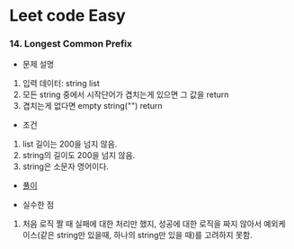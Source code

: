 # Leet code Easy

### 14. Longest Common Prefix

* 문제 설명

1. 입력 데이터: string list
2. 모든 string 중에서 시작단어가 겹치는게 있으면 그 값을 return
3. 겹치는게 없다면 empty string("") return

* 조건

1. list 길이는 200을 넘지 않음.
2. string의 길이도 200을 넘지 않음.
3. string은 소문자 영어이다.

* [풀이](src/longest_common_prefix.py)

* 실수한 점

1. 처음 로직 짤 때 실패에 대한 처리만 했지, 성공에 대한 로직을 짜지 않아서 예외케이스(같은 string만 있을때, 하나의 string만 있을 때)를 고려하지 못함.